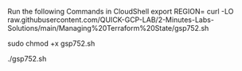 Run the following Commands in CloudShell
export REGION=
curl -LO raw.githubusercontent.com/QUICK-GCP-LAB/2-Minutes-Labs-Solutions/main/Managing%20Terraform%20State/gsp752.sh

sudo chmod +x gsp752.sh

./gsp752.sh